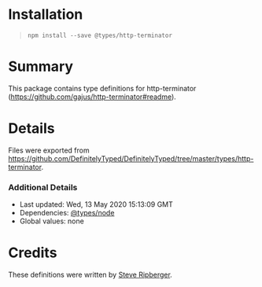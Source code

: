 # Installation
> `npm install --save @types/http-terminator`

# Summary
This package contains type definitions for http-terminator (https://github.com/gajus/http-terminator#readme).

# Details
Files were exported from https://github.com/DefinitelyTyped/DefinitelyTyped/tree/master/types/http-terminator.

### Additional Details
 * Last updated: Wed, 13 May 2020 15:13:09 GMT
 * Dependencies: [@types/node](https://npmjs.com/package/@types/node)
 * Global values: none

# Credits
These definitions were written by [Steve Ripberger](https://github.com/sripberger).
